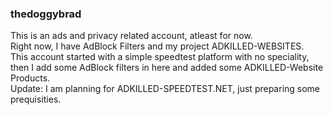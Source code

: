 ### thedoggybrad
This is an ads and privacy related account, atleast for now.
<br>
Right now, I have AdBlock Filters and my project ADKILLED-WEBSITES.
<br>
This account started with a simple speedtest platform with no speciality, then I add some AdBlock filters in here and added some ADKILLED-Website Products.
<br>
Update: I am planning for ADKILLED-SPEEDTEST.NET, just preparing some prequisities.
